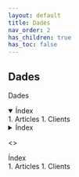 ```yaml
---
layout: default
title: Dades
nav_order: 2
has_children: true
has_toc: false
---
```



## Dades

Dades


<details open markdown="block">
  <summary>
    Índex
  </summary>
1. Articles
1. Clients
</details>

<details>
  <summary>
    Índex
  </summary>
1. Articles
1. Clients
</details>


<>
  <summary>
    Índex
  </summary>
1. Articles
1. Clients
</>

